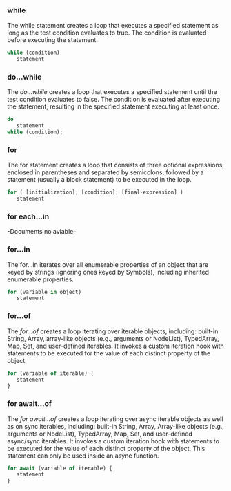 <link rel="stylesheet" href="https://cdn.jsdelivr.net/npm/bootstrap-icons@1.5.0/font/bootstrap-icons.css">
<link rel="stylesheet" href="../../lib/doc_style.css">

### while
The while statement creates a loop that executes a specified statement as long as the test condition evaluates to true. The condition is evaluated before executing the statement.
```js
while (condition)
   statement
```

### do...while
The *do...while* creates a loop that executes a specified statement until the test condition evaluates to false. The condition is evaluated after executing the statement, resulting in the specified statement executing at least once.
```js
do
   statement
while (condition);
```

### for
The for statement creates a loop that consists of three optional expressions, enclosed in parentheses and separated by semicolons, followed by a statement (usually a block statement) to be executed in the loop.
```js
for ( [initialization]; [condition]; [final-expression] )
   statement
```

###  for each...in
-Documents no aviable-

### for...in
The for...in iterates over all enumerable properties of an object that are keyed by strings (ignoring ones keyed by Symbols), including inherited enumerable properties.
```js
for (variable in object)
   statement
```

### for...of
The *for...of* creates a loop iterating over iterable objects, including: built-in String, Array, array-like objects (e.g., arguments or NodeList), TypedArray, Map, Set, and user-defined iterables. It invokes a custom iteration hook with statements to be executed for the value of each distinct property of the object.
```js
for (variable of iterable) {
   statement
}
```

### for await...of
The *for await...of* creates a loop iterating over async iterable objects as well as on sync iterables, including: built-in String, Array, Array-like objects (e.g., arguments or NodeList), TypedArray, Map, Set, and user-defined async/sync iterables. It invokes a custom iteration hook with statements to be executed for the value of each distinct property of the object. This statement can only be used inside an async function.
```js
for await (variable of iterable) {
   statement
}
```
